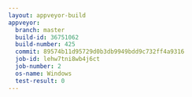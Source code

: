 ```yaml
---
layout: appveyor-build
appveyor:
  branch: master
  build-id: 36751062
  build-number: 425
  commit: 89574b11d95729d0b3db9949bdd9c732ff4a9316
  job-id: lehw7tni8wb4j6ct
  job-number: 2
  os-name: Windows
  test-result: 0
---
```

